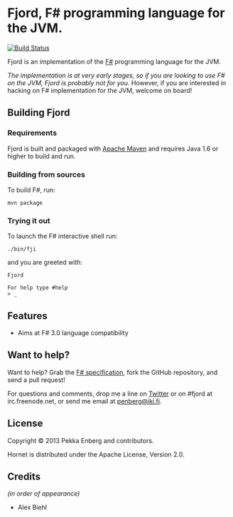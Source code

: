 # Fjord, F&#35; programming language for the JVM.

[![Build Status](https://travis-ci.org/penberg/fjord.png?branch=master)](http://travis-ci.org/penberg/fjord)

Fjord is an implementation of the [F#][F#] programming language for the JVM.

*The implementation is at very early stages, so if you are looking to use F# on
the JVM, Fjord is probably not for you.* However, if you are interested in
hacking on F# implementation for the JVM, welcome on board!

## Building Fjord

### Requirements

Fjord is built and packaged with [Apache Maven][Apache Maven] and requires Java
1.6 or higher to build and run.

### Building from sources

To build F#, run:

```
mvn package
```

### Trying it out

To launch the F# interactive shell run:

```
./bin/fji
```

and you are greeted with:

```
Fjord

For help type #help
> _
```

## Features

* Aims at F# 3.0 language compatibility

## Want to help?

Want to help? Grab the [F# specification][F# specification], fork the GitHub
repository, and send a pull request!

For questions and comments, drop me a line on [Twitter] or on #fjord at
irc.freenode.net, or send me email at penberg@iki.fi.

## License

Copyright © 2013 Pekka Enberg and contributors.

Hornet is distributed under the Apache License, Version 2.0.

## Credits

*(in order of appearance)*

* Alex Biehl

[Apache Maven]: http://maven.apache.org/
[F# specification]: http://fsharp.org/about/files/spec.pdf
[F#]: http://fsharp.org/
[Twitter]: https://twitter.com/penberg
